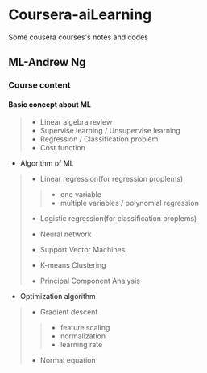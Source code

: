 # Coursera-aiLearning
Some cousera courses's notes and codes

## ML-Andrew Ng

### Course content
> 
#### Basic concept about ML
>* Linear algebra review
>* Supervise learning / Unsupervise learning
>* Regression / Classification problem
>* Cost function
>
>
* Algorithm of ML
>* Linear regression(for regression proplems)
>>* one variable
>>* multiple variables / polynomial regression
>
>* Logistic regression(for classification proplems)
>
>* Neural network
>
>* Support Vector Machines
>
>* K-means Clustering
>
>* Principal Component Analysis
>
>
* Optimization algorithm
>* Gradient descent 
>>* feature scaling
>>* normalization
>>* learning rate
>* Normal equation
